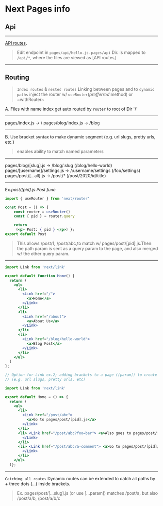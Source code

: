 
# Next Pages info

## Api

___
[API routes](http://localhost:3000/api/hello).
> Edit endpoint in `pages/api/hello.js`.
> `pages/api` Dir. is mapped to `/api/*`, where the files are viewed as [API routes]
___

## Routing

>`Index routes` & `nested routes`
> Linking between pages and to `dynamic paths`
> inject the router w/ `useRouter`(_prefferred_ method) or ~withRouter~

A.  Files with name index get auto routed by `router` to root of Dir '/'
___
pages/index.js → /
pages/blog/index.js → /blog
___
B. Use bracket syntax to make dynamic segment (e.g. url slugs, pretty urls, etc.)
> enables ability to match named parameters
___
pages/blog/[slug].js → /blog/:slug (/blog/hello-world)
pages/[username]/settings.js → /:username/settings (/foo/settings)
pages/post/[...all].js → /post/* (/post/2020/id/title)
___

Ex._post/[pid].js Post func_

```jsx
import { useRouter } from 'next/router'

const Post = () => {
    const router = useRouter()
    const { pid } = router.query

    return
     (<p> Post: { pid } </p>) };
export default Post
```

> This allows /post/1, /post/abc,to match w/ pages/post/[pid].js.Then the path param is sent as a query param to the page, and also merged w/ the other query param.
___

```jsx
import Link from 'next/link'

export default function Home() {
  return (
    <ul>
      <li>
        <Link href="/">
          <a>Home</a>
        </Link>
      </li>
      <li>
        <Link href="/about">
          <a>About Us</a>
        </Link>
      </li>
      <li>
        <Link href="/blog/hello-world">
          <a>Blog Post</a>
        </Link>
      </li>
    </ul>
  )
};

// Option for Link ex.2; adding brackets to a page ([param]) to create a dynamic route 
// (e.g. url slugs, pretty urls, etc)

import Link from 'next/link'

export default Home = () => {
  return (
    <ul>
      <li>
        <Link href="/post/abc">
          <a>Go to pages/post/[pid].js</a>
        </Link>
      </li>
      <li> <Link href="/post/abc?foo=bar"> <a>Also goes to pages/post/[pid].js</a>
        </Link>
      </li>
      <li> <Link href="/post/abc/a-comment"> <a>Go to pages/post/[pid]/[comment].js</a>
        </Link>
      </li>
    </ul>
  )};
```

___

`Catching all routes`
Dynamic routes can be extended to catch all paths by + three dots (...) inside  brackets. 
>Ex. pages/post/[...slug].js (or use [...param]) matches /post/a, but also /post/a/b, /post/a/b/c
